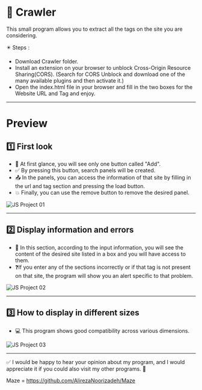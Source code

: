 # 🐍 Crawler

This small program allows you to extract all the tags on the site you are considering.

✴️ Steps :

- Download Crawler folder.
- Install an extension on your browser to unblock Cross-Origin Resource Sharing(CORS). (Search for CORS Unblock and download one of the many available plugins and then activate it.)
- Open the index.html file in your browser and fill in the two boxes for the Website URL and Tag and enjoy.

__________________
# Preview
## 1️⃣ First look
- 👀 At first glance, you will see only one button called "Add".
- ✅ By pressing this button, search panels will be created.
- 📤 In the panels, you can access the information of that site by filling in the url and tag section and pressing the load button.
- 💥 Finally, you can use the remove button to remove the desired panel.

![JS Project 01](https://github.com/AlirezaNoorizadeh/Crawler/assets/130656521/31a1d849-25b0-4b1e-9daa-af748b5e1290)

__________________
## 2️⃣ Display information and errors
- 📝 In this section, according to the input information, you will see the content of the desired site listed in a box and you will have access to them.
- ❓If you enter any of the sections incorrectly or if that tag is not present on that site, the program will show you an alert specific to that problem.

![JS Project 02](https://github.com/AlirezaNoorizadeh/Crawler/assets/130656521/ce7e09ab-8925-4351-9673-d1c3d5dede49)

__________________
## 3️⃣ How to display in different sizes
- 💻 This program shows good compatibility across various dimensions.

![JS Project 03](https://github.com/AlirezaNoorizadeh/Crawler/assets/130656521/47d56bba-5e5c-46d5-b015-38ba29bbbb91)

__________________
✅ I would be happy to hear your opinion about my program, and I would appreciate it if you could also visit my other programs. 🙏

Maze = https://github.com/AlirezaNoorizadeh/Maze

